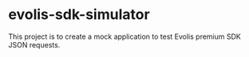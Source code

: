 # evolis-sdk-simulator
This project is to create a mock application to test Evolis premium SDK JSON requests.
